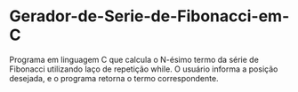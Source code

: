 # Gerador-de-Serie-de-Fibonacci-em-C
Programa em linguagem C que calcula o N-ésimo termo da série de Fibonacci utilizando laço de repetição while. O usuário informa a posição desejada, e o programa retorna o termo correspondente.

